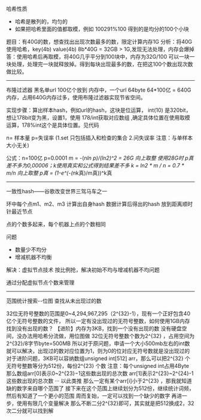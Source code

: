 哈希性质
- 哈希是散列的，均匀的
- 如果把哈希里面的值都取模，例如 100291%100  得到的是均分的100个小块

题目：有40G的数，想查找出出现次数最多的数，限定计算内存1G
分析：将40G使用哈希，key(4b) value(4b) 8b*40G  = 32GB > 1G,发现无法处理，内存会爆掉
答：使用哈希后再取模，将40G几乎平分到100块中，内存为32G/100 可以一块一块处理，处理完一块就释放掉。得到每块出现最多的数，在把这100个数出现次数做比较。

---

布隆过滤器
黑名单url 100亿个放到 内存中，一个url 64byte  64*100亿 = 640G 内存，占用640G内存过多，使用布隆过滤器实现节省空间。

实现步骤：算出样本hash，例如url的hash，这块是位运算， int(10) 是320bit，想让178bit变为黑，设置1，使用 178/int获取对应数组 ,确定具体位置在使用取模运算，178%int这个是具体位置。见代码


n= 样本量 p=失误率
(1.set 只包括插入和检查的集合 2.问失误率 注意：与单样本大小无关)

公式：n=100亿 p=0.0001
m = -(n*ln p)/(ln2)^2  = 26G 向上取整  使用28G时 p真差不多为0,00006；k使用真实和公式得到结果差不多
k = ln2 * m / n = 0.7 * m/n  向上取整
p真 = (1-e^(-(n*k真)/m真))^k真

---

一致性hash——谷歌改变世界三驾马车之一

环中每个点m1、m2、m3 计算出自身hash
数据计算后得出的hash 放到距离顺时针最近节点

点的个数多起来，每个机器上点的个数相同

问题
- 数量少不均分
- 增减机器不均衡

解决：虚拟节点技术
按比例抢，解决初始不均与增减机器不均问题

通过分配虚拟节点个数来管理


---
范围统计搜索--位图
查找从未出现过的数

32位无符号整数的范围是0~4,294,967,295（2^{32}-1），现有一个正好包含40亿个无符号整数的文件，
所以一定有没出现过的无符号整数，如何使用1GB内存找到没有出现的数？
【进阶】内存为3KB，找到一个没有出现的数
没有硬盘空间，没办法用哈希分流做，用位图做
32位无符号整数个数为2^{32} ，占用空间为2^{32}/8字节byte=500MB
所以对于原问题，申请一个大小500mb左右的int数就可以解决，出现过的数对应位置为1，则为0的位对应无符号数就是没出现过的
对于进阶问题，3KB可以容纳数组unsigned int[512] arr，那么可以把2^{32} 个无符号整数等分为512份，每份2^{23} 个数
注意：每个unsigned int占用4Byte
那么数组arr[0]表示0~2^{23}−1这些数出现的总次数
arr[1]表示2^{23}~2^{24}-1这些数出现的总次数 
···
以此类推
那么一定有某个arr[i]小于2^{23} ，那我就知道缺的数字来自哪个范围了
接下来在这个范围上继续划分为512份，继续统计词频，然后有知道了一个更小的范围
周而复始，一定可以找到一个缺少的数字
再进一步，使用有限几个变量解决
那么不断二分2^{32}即可，其实就是把512换成2，32次二分就可以找到解

























